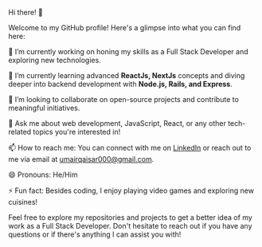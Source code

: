 Hi there! 👋

Welcome to my GitHub profile! Here's a glimpse into what you can find here:

🔭 I’m currently working on honing my skills as a Full Stack Developer and exploring new technologies.

🌱 I’m currently learning advanced **ReactJs, NextJs** concepts and diving deeper into backend development with **Node.js, Rails, and Express**.

👯 I’m looking to collaborate on open-source projects and contribute to meaningful initiatives.

💬 Ask me about web development, JavaScript, React, or any other tech-related topics you're interested in!

📫 How to reach me: You can connect with me on [LinkedIn](https://www.linkedin.com/in/muhammad-umair-qaisar/) or reach out to me via email at umairqaisar000@gmail.com.

😄 Pronouns: He/Him

⚡ Fun fact: Besides coding, I enjoy playing video games and exploring new cuisines!

Feel free to explore my repositories and projects to get a better idea of my work as a Full Stack Developer. Don't hesitate to reach out if you have any questions or if there's anything I can assist you with!

